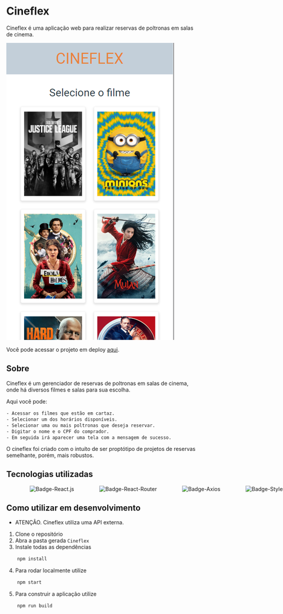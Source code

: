 # Cineflex

Cineflex é uma aplicação web para realizar reservas de poltronas em salas de cinema.

![Alt text](image-1.png)

Você pode acessar o projeto em deploy [aqui](https://cineflex-five-ivory.vercel.app/).

## Sobre

Cineflex é um gerenciador de reservas de poltronas em salas de cinema, onde há diversos filmes e salas para sua escolha.

Aqui você pode:

    - Acessar os filmes que estão em cartaz.
    - Selecionar um dos horários disponíveis.
    - Selecionar uma ou mais poltronas que deseja reservar.
    - Digitar o nome e o CPF do comprador.
    - Em seguida irá aparecer uma tela com a mensagem de sucesso.

O cineflex foi criado com o intuíto de ser proptótipo de projetos de reservas semelhante, porém, mais robustos.

## Tecnologias utilizadas

<div style="display: flex; gap: 5px; align-items: center; justify-content: space-evenly; width: 100vw">
    <img heigth="40" alt="Badge-React.js" src="	https://img.shields.io/badge/React-20232A?style=for-the-badge&logo=react&logoColor=61DAFB" />
    <img heigth="40" alt="Badge-React-Router" src="https://img.shields.io/badge/React_Router-CA4245?style=for-the-badge&logo=react-router&logoColor=white" />
    <img heigth="40" alt="Badge-Axios" src="https://img.shields.io/badge/axios-671ddf?&style=for-the-badge&logo=axios&logoColor=white" />
    <img heigth="40" alt="Badge-Styled-Components" src="https://img.shields.io/badge/styled--components-DB7093?style=for-the-badge&logo=styled-components&logoColor=white" />
    <img heigth="40" alt="" src="" />
</div>

## Como utilizar em desenvolvimento

- ATENÇÂO. Cineflex utiliza uma API externa.

1. Clone o repositório
2. Abra a pasta gerada `Cineflex`
3. Instale todas as dependências
```bash
    npm install
```
4. Para rodar localmente utilize
```bash
    npm start
```
5. Para construir a aplicação utilize
```bash
    npm run build
```